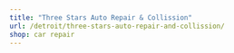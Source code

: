 ```yaml
---
title: "Three Stars Auto Repair & Collission"
url: /detroit/three-stars-auto-repair-and-collission/
shop: car repair
---
```

